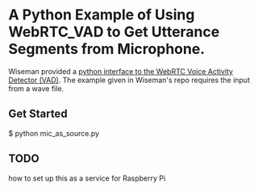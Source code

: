 # A Python Example of Using WebRTC_VAD to Get Utterance Segments from Microphone.

Wiseman provided a [python interface to the WebRTC Voice Activity Detector (VAD)](https://github.com/wiseman/py-webrtcvad). 
The example given in Wiseman's repo requires the input from a wave file. 

## Get Started
$ python mic_as_source.py

## TODO
how to set up this as a service for Raspberry Pi
